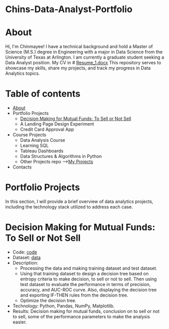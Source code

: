 # Chins-Data-Analyst-Portfolio
# About
Hi, I'm Chinmayee! I have a technical background and hold a Master of Science (M.S.) degree in Engineering with a major in Data Science from the University of Texas at Arlington. I am currently a graduate student seeking a Data Analyst position.
My CV in # [Resume_1.docx](https://github.com/Chins-10/Data-Analyst-Portfolio/files/15407315/Resume_1.docx)
This repository serves to showcase my skills, share my projects, and track my progress in Data Analytics topics.
# Table of contents
+ [About](https://github.com/Chins-10/Data-Analyst-Portfolio/blob/main/README.md#about)
+ Portfolio Projects
  - [Decision Making for Mutual Funds: To Sell or Not Sell](https://github.com/Chins-10/Data-Analyst-Portfolio/blob/main/README.md#decision-making-for-mutual-funds-to-sell-or-not-sell)
  - A Landing Page Design Experiment
  - Credit Card Approval App
+ Course Projects
  - Data Analysis Course
  - Learning SQL
  - Tableau Dashboards
  - Data Structures & Algorithms in Python
  - Other Projects repo -->[My Projects](https://github.com/Chins-10/My-projects)
+ Contacts
# Portfolio Projects
In this section, I will provide a brief overview of data analytics projects, including the technology stack utilized to address each case.
# Decision Making for Mutual Funds: To Sell or Not Sell
+ Code: [code](https://github.com/Chins-10/Data-Analyst-Portfolio/blob/main/project_code.ipynb)
+ Dataset: [data](https://www.nasdaq.com/market-activity/index/comp/historical)
+ Description:
  + Processing the data and making training dataset and test dataset.
  + Using that training dataset to design a decision tree based on entropy criteria to make decision, to sell or not to sell. Then using test dataset to evaluate the performance in terms of precision, accuracy, and AUC-ROC curve. Also, displaying the decision tree and exporting IF-THEN rules from the decision tree.
  + Optimize the decision tree.
+ Technology: Python, Pandas, NumPy, Matplotlib.
+ Results: Decision making for mutual funds, conclusion on to sell or not to sell, some of the performance parameters to make the analysis easier.










